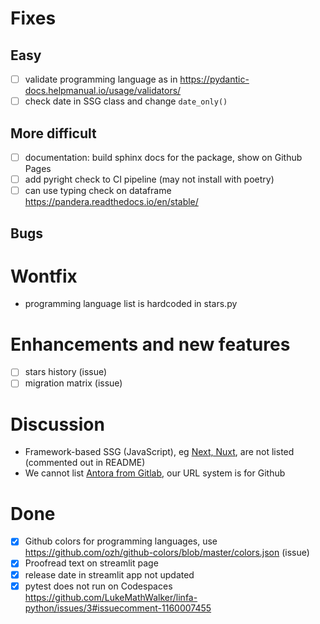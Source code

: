 Fixes
=====

## Easy

- [ ] validate programming language as in https://pydantic-docs.helpmanual.io/usage/validators/
- [ ] check date in SSG class and change `date_only()`

## More difficult

- [ ] documentation: build sphinx docs for the package, show on Github Pages
- [ ] add pyright check to CI pipeline (may not install with poetry)
- [ ] can use typing check on dataframe https://pandera.readthedocs.io/en/stable/

## Bugs

Wontfix
=======

- programming language list is hardcoded in stars.py

Enhancements and new features
=============================

- [ ] stars history (issue)
- [ ] migration matrix (issue)

Discussion
==========

- Framework-based SSG (JavaScript), eg [Next, Nuxt](https://ssg-build-performance-tests.netlify.app/), are not listed (commented out in README) 
- We cannot list [Antora from Gitlab](https://gitlab.com/antora/antora), our URL system is for Github

Done
====

- [x] Github colors for programming languages, use https://github.com/ozh/github-colors/blob/master/colors.json (issue)
- [x] Proofread text on streamlit page
- [x] release date in streamlit app not updated 
- [x] pytest does not run on Codespaces https://github.com/LukeMathWalker/linfa-python/issues/3#issuecomment-1160007455
